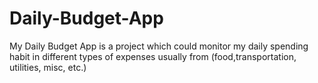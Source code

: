 # Daily-Budget-App
My Daily Budget App is a project which could monitor my daily spending habit in different types of expenses usually from (food,transportation, utilities, misc, etc.)
